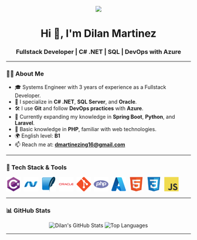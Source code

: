 <div align="center">
  <img src="https://media.giphy.com/media/Dh5q0sShxgp13DwrvG/giphy.gif" width="60%" />
  <h1>Hi 👋, I'm Dilan Martinez</h1>
  <h3>Fullstack Developer | C# .NET | SQL | DevOps with Azure</h3>
</div>

---

### 👨‍💻 About Me

- 🎓 Systems Engineer with 3 years of experience as a Fullstack Developer.
- 💼 I specialize in **C# .NET**, **SQL Server**, and **Oracle**.
- 🛠️ I use **Git** and follow **DevOps practices** with **Azure**.
- 🌱 Currently expanding my knowledge in **Spring Boot**, **Python**, and **Laravel**.
- 💬 Basic knowledge in **PHP**, familiar with web technologies.
- 🌍 English level: **B1**
- 📫 Reach me at: **dmartinezing16@gmail.com**

---

### 🚀 Tech Stack & Tools

<div align="left">
  <img src="https://github.com/devicons/devicon/blob/master/icons/csharp/csharp-original.svg" title="C#" alt="C#" width="40" height="40"/>&nbsp;
  <img src="https://github.com/devicons/devicon/blob/master/icons/dot-net/dot-net-original.svg" title=".NET" alt=".NET" width="40" height="40"/>&nbsp;
  <img src="https://github.com/devicons/devicon/blob/master/icons/sqlite/sqlite-original.svg" title="SQL" alt="SQL" width="40" height="40"/>&nbsp;
  <img src="https://github.com/devicons/devicon/blob/master/icons/oracle/oracle-original.svg" title="Oracle" alt="Oracle" width="40" height="40"/>&nbsp;
  <img src="https://github.com/devicons/devicon/blob/master/icons/git/git-original.svg" title="Git" alt="Git" width="40" height="40"/>&nbsp;
  <img src="https://github.com/devicons/devicon/blob/master/icons/php/php-plain.svg" title="PHP" alt="PHP" width="40" height="40"/>&nbsp;
  <img src="https://github.com/devicons/devicon/blob/master/icons/azure/azure-original.svg" title="Azure" alt="Azure" width="40" height="40"/>&nbsp;
  <img src="https://github.com/devicons/devicon/blob/master/icons/html5/html5-original.svg" title="HTML5" alt="HTML" width="40" height="40"/>&nbsp;
  <img src="https://github.com/devicons/devicon/blob/master/icons/css3/css3-original.svg" title="CSS3" alt="CSS" width="40" height="40"/>&nbsp;
  <img src="https://github.com/devicons/devicon/blob/master/icons/javascript/javascript-original.svg" title="JavaScript" alt="JavaScript" width="40" height="40"/>&nbsp;
</div>

---

### 📊 GitHub Stats

<p align="center">
  <img src="https://github-readme-stats.vercel.app/api?username=Dmartinez16&show_icons=true&count_private=true&theme=dark&hide_border=true&bg_color=0D1117" alt="Dilan's GitHub Stats" />
  <img src="https://github-readme-stats.vercel.app/api/top-langs/?username=Dmartinez16&layout=compact&langs_count=8&theme=dark&hide_border=true&bg_color=0D1117" alt="Top Languages" />
</p>

---
